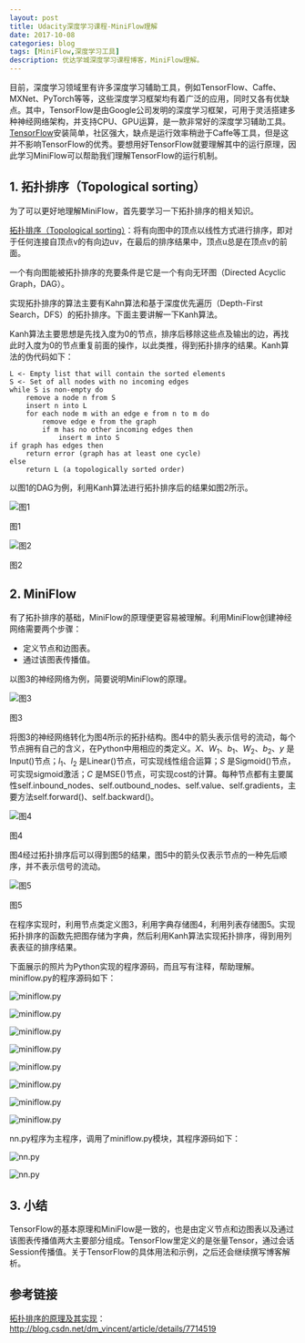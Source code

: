 ```yaml
---
layout: post
title: Udacity深度学习课程-MiniFlow理解
date: 2017-10-08
categories: blog
tags: [MiniFlow,深度学习工具]
description: 优达学城深度学习课程博客，MiniFlow理解。
---
```


<script type="text/javascript" async
  src="https://cdnjs.cloudflare.com/ajax/libs/mathjax/2.7.2/MathJax.js?config=TeX-MML-AM_CHTML">
</script>
<script type="text/x-mathjax-config">
MathJax.Hub.Config({
  tex2jax: {inlineMath: [['$','$'], ['\\(','\\)']]}
});
</script>

目前，深度学习领域里有许多深度学习辅助工具，例如TensorFlow、Caffe、MXNet、PyTorch等等，这些深度学习框架均有着广泛的应用，同时又各有优缺点。其中，TensorFlow是由Google公司发明的深度学习框架，可用于灵活搭建多种神经网络架构，并支持CPU、GPU运算，是一款非常好的深度学习辅助工具。[TensorFlow](https://www.tensorflow.org)安装简单，社区强大，缺点是运行效率稍逊于Caffe等工具，但是这并不影响TensorFlow的优秀。要想用好TensorFlow就要理解其中的运行原理，因此学习MiniFlow可以帮助我们理解TensorFlow的运行机制。

## 1. 拓扑排序（Topological sorting）

为了可以更好地理解MiniFlow，首先要学习一下拓扑排序的相关知识。

[拓扑排序（Topological sorting）](https://en.wikipedia.org/wiki/Topological_sorting)：将有向图中的顶点以线性方式进行排序，即对于任何连接自顶点v的有向边uv，在最后的排序结果中，顶点u总是在顶点v的前面。

一个有向图能被拓扑排序的充要条件是它是一个有向无环图（Directed Acyclic Graph，DAG）。

实现拓扑排序的算法主要有Kahn算法和基于深度优先遍历（Depth-First Search，DFS）的拓扑排序。下面主要讲解一下Kanh算法。

Kanh算法主要思想是先找入度为0的节点，排序后移除这些点及输出的边，再找此时入度为0的节点重复前面的操作，以此类推，得到拓扑排序的结果。Kanh算法的伪代码如下：

```伪代码
L <- Empty list that will contain the sorted elements
S <- Set of all nodes with no incoming edges
while S is non-empty do
    remove a node n from S
    insert n into L
    for each node m with an edge e from n to m do
        remove edge e from the graph
        if m has no other incoming edges then
            insert m into S
if graph has edges then
    return error (graph has at least one cycle)
else
    return L (a topologically sorted order)
```

以图1的DAG为例，利用Kanh算法进行拓扑排序后的结果如图2所示。

![图1](http://ow7l1fhke.bkt.clouddn.com/my_images/blog2-fig1.png "图1")

图1

![图2](http://ow7l1fhke.bkt.clouddn.com/my_images/blog2-fig2.png "图2")

图2

## 2. MiniFlow

有了拓扑排序的基础，MiniFlow的原理便更容易被理解。利用MiniFlow创建神经网络需要两个步骤：

* 定义节点和边图表。
* 通过该图表传播值。

以图3的神经网络为例，简要说明MiniFlow的原理。

![图3](http://ow7l1fhke.bkt.clouddn.com/my_images/blog2-fig3.png "图3")

图3

将图3的神经网络转化为图4所示的拓扑结构。图4中的箭头表示信号的流动，每个节点拥有自己的含义，在Python中用相应的类定义。$X$、$W_1$、$b_1$、$W_2$、$b_2$、$y$ 是Input()节点；$l_1$、$l_2$ 是Linear()节点，可实现线性组合运算；$S$ 是Sigmoid()节点，可实现sigmoid激活；$C$ 是MSE()节点，可实现cost的计算。每种节点都有主要属性self.inbound_nodes、self.outbound_nodes、self.value、self.gradients，主要方法self.forward()、self.backward()。

![图4](http://ow7l1fhke.bkt.clouddn.com/my_images/blog2-fig4.png "图4")

图4

图4经过拓扑排序后可以得到图5的结果，图5中的箭头仅表示节点的一种先后顺序，并不表示信号的流动。

![图5](http://ow7l1fhke.bkt.clouddn.com/my_images/blog2-fig5.png "图5")

图5

在程序实现时，利用节点类定义图3，利用字典存储图4，利用列表存储图5。实现拓扑排序的函数先把图存储为字典，然后利用Kanh算法实现拓扑排序，得到用列表表征的排序结果。

下面展示的照片为Python实现的程序源码，而且写有注释，帮助理解。miniflow.py的程序源码如下：

![miniflow.py](http://ow7l1fhke.bkt.clouddn.com/my_photos/blog2-code1.jpg "miniflow.py")


![miniflow.py](http://ow7l1fhke.bkt.clouddn.com/my_photos/blog2-code2.jpg "miniflow.py")

![miniflow.py](http://ow7l1fhke.bkt.clouddn.com/my_photos/blog2-code3.jpg "miniflow.py")

![miniflow.py](http://ow7l1fhke.bkt.clouddn.com/my_photos/blog2-code4.jpg "miniflow.py")

![miniflow.py](http://ow7l1fhke.bkt.clouddn.com/my_photos/blog2-code5.jpg "miniflow.py")

![miniflow.py](http://ow7l1fhke.bkt.clouddn.com/my_photos/blog2-code6.jpg "miniflow.py")

![miniflow.py](http://ow7l1fhke.bkt.clouddn.com/my_photos/blog2-code7.jpg "miniflow.py")

![miniflow.py](http://ow7l1fhke.bkt.clouddn.com/my_photos/blog2-code8.jpg "miniflow.py")

nn.py程序为主程序，调用了miniflow.py模块，其程序源码如下：

![nn.py](http://ow7l1fhke.bkt.clouddn.com/my_photos/blog2-code9.jpg "nn.py")

![nn.py](http://ow7l1fhke.bkt.clouddn.com/my_photos/blog2-code10.jpg "nn.py")

## 3. 小结

TensorFlow的基本原理和MiniFlow是一致的，也是由定义节点和边图表以及通过该图表传播值两大主要部分组成。TensorFlow里定义的是张量Tensor，通过会话Session传播值。关于TensorFlow的具体用法和示例，之后还会继续撰写博客解析。

## 参考链接
[拓扑排序的原理及其实现](http://blog.csdn.net/dm_vincent/article/details/7714519)：http://blog.csdn.net/dm_vincent/article/details/7714519